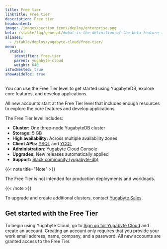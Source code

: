 ```yaml
---
title: Free tier
linkTitle: Free tier
description: Free tier
headcontent:
image: /images/section_icons/deploy/enterprise.png
beta: /stable/faq/general/#what-is-the-definition-of-the-beta-feature-tag
aliases:
  - /stable/deploy/yugabyte-cloud/free-tier/
menu:
  stable:
    identifier: free-tier
    parent: yugabyte-cloud
    weight: 640
isTocNested: true
showAsideToc: true
---
```


You can use the Free Tier level to get started using YugabyteDB, explore core features, and develop applications.

All new accounts start at the Free Tier level that includes enough resources to explore the core features and develop applications. 

The Free Tier level includes:

- **Cluster:** One three-node YugabyteDB cluster
- **Storage:** 5 GB
- **High availability:** Across multiple availability zones
- **Client APIs:** [YSQL](../../api/ysql) and [YCQL](../../api/ycql)
- **Administration**: Yugabyte Cloud Console
- **Upgrades:** New releases automatically applied
- **Support:** [Slack community (yugabyte-db)](https://www.yugabyte.com/slack)

{{< note title="Note" >}}

The Free Tier is not intended for production deployments and workloads.

{{< /note >}}

To upgrade and create additional clusters, contact [Yugabyte Sales](https://www.yugabyte.com/contact-sales/).

## Get started with the Free Tier

To begin using Yugabyte Cloud, go to [Sign up for Yugabyte Cloud](https://cloud.yugabyte.com/register) and create an account. Creating an account only requires that you provide your work email address, name, company, and a password. All new accounts are granted access to the Free Tier.

